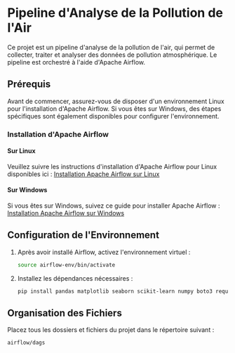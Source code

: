 # Pipeline d'Analyse de la Pollution de l'Air

Ce projet est un pipeline d'analyse de la pollution de l'air, qui permet de collecter, traiter et analyser des données de pollution atmosphérique. Le pipeline est orchestré à l'aide d'Apache Airflow.

## Prérequis

Avant de commencer, assurez-vous de disposer d'un environnement Linux pour l'installation d'Apache Airflow. Si vous êtes sur Windows, des étapes spécifiques sont également disponibles pour configurer l'environnement.

### Installation d'Apache Airflow

#### Sur Linux

Veuillez suivre les instructions d'installation d'Apache Airflow pour Linux disponibles ici : [Installation Apache Airflow sur Linux](https://airflow.apache.org/docs/apache-airflow/stable/start.html)

#### Sur Windows

Si vous êtes sur Windows, suivez ce guide pour installer Apache Airflow : [Installation Apache Airflow sur Windows](https://vivekjadhavr.medium.com/how-to-easily-install-apache-airflow-on-windows-6f041c9c80d2)

## Configuration de l'Environnement

1. Après avoir installé Airflow, activez l'environnement virtuel :
    ```bash
    source airflow-env/bin/activate
    ```

2. Installez les dépendances nécessaires :
    ```bash
    pip install pandas matplotlib seaborn scikit-learn numpy boto3 requests
    ```

## Organisation des Fichiers

Placez tous les dossiers et fichiers du projet dans le répertoire suivant :
```bash
airflow/dags
